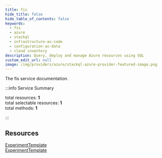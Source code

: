 ```yaml
---
title: fis
hide_title: false
hide_table_of_contents: false
keywords:
  - fis
  - azure
  - stackql
  - infrastructure-as-code
  - configuration-as-data
  - cloud inventory
description: Query, deploy and manage Azure resources using SQL
custom_edit_url: null
image: /img/providers/azure/stackql-azure-provider-featured-image.png
---
```


The fis service documentation.

:::info Service Summary

<div class="row">
<div class="providerDocColumn">
<span>total resources:&nbsp;<b>1</b></span><br />
<span>total selectable resources:&nbsp;<b>1</b></span><br />
<span>total methods:&nbsp;<b>1</b></span><br />
</div>
</div>

:::

## Resources
<div class="row">
<div class="providerDocColumn">
<a href="/providers/azure/fis/ExperimentTemplate/">ExperimentTemplate</a>
</div>
<div class="providerDocColumn">
<a href="/providers/azure/fis/ExperimentTemplate/">ExperimentTemplate</a>
</div>
</div>